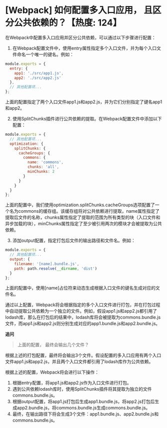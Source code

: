 # [Webpack] 如何配置多入口应用， 且区分公共依赖的？【热度: 124】

在Webpack中配置多入口应用并区分公共依赖，可以通过以下步骤进行配置：

1. 在Webpack配置文件中，使用entry属性指定多个入口文件，并为每个入口文件命名一个唯一的键名。例如：

```javascript
module.exports = {
  entry: {
    app1: './src/app1.js',
    app2: './src/app2.js'
  },
  // 其他配置项...
};
```

上面的配置指定了两个入口文件app1.js和app2.js，并为它们分别指定了键名app1和app2。

2. 使用SplitChunks插件进行公共依赖的提取。在Webpack配置文件中添加以下配置：

```javascript
module.exports = {
  // 其他配置项...
  optimization: {
    splitChunks: {
      cacheGroups: {
        commons: {
          name: 'commons',
          chunks: 'all',
          minChunks: 2
        }
      }
    }
  }
};
```

上面的配置中，我们使用optimization.splitChunks.cacheGroups选项配置了一个名为commons的缓存组。该缓存组将对公共依赖进行提取，name属性指定了提取后文件的名称，chunks属性指定了提取的范围为所有类型的块（入口文件和异步加载的块），minChunks属性指定了至少被引用两次的模块才会被提取为公共依赖。

3. 添加output配置，指定打包后文件的输出路径和文件名。例如：

```javascript
module.exports = {
  // 其他配置项...
  output: {
    filename: '[name].bundle.js',
    path: path.resolve(__dirname, 'dist')
  }
};
```

上面的配置中，使用[name]占位符来动态生成根据入口文件的键名生成对应的文件名。

通过以上配置，Webpack将会根据指定的多个入口文件进行打包，并在打包过程中自动提取公共依赖为一个独立的文件。例如，假设app1.js和app2.js都引用了lodash库，那么在打包后的结果中，lodash库将会被提取为commons.bundle.js文件，而app1.js和app2.js则分别生成对应的app1.bundle.js和app2.bundle.js。


**追问**
> 上面的配置， 最终会输出几个文件？ 

根据上述的打包配置，最终将会输出3个文件。假设配置的多入口应用有两个入口文件app1.js和app2.js，并且两个入口文件都引用了lodash库作为公共依赖。

根据上述的配置，Webpack将会进行以下操作：

1. 根据entry配置，将app1.js和app2.js作为入口文件进行打包。
2. 遇到公共依赖lodash库时，使用SplitChunks插件将其提取为独立的文件commons.bundle.js。
3. 根据output配置，将app1.js打包后生成app1.bundle.js，将app2.js打包后生成app2.bundle.js，将commons.bundle.js生成commons.bundle.js。
4. 最终，在输出路径下将会生成3个文件：app1.bundle.js、app2.bundle.js和commons.bundle.js。